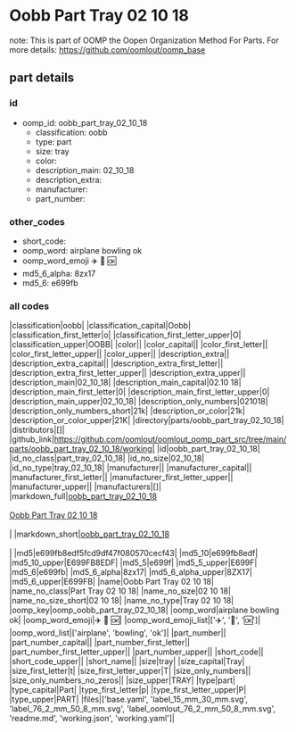 # Oobb Part Tray 02 10 18  

note: This is part of OOMP the Oopen Organization Method For Parts. For more details: https://github.com/oomlout/oomp_base

##  part details





### id
* oomp_id: oobb_part_tray_02_10_18
  * classification: oobb
  * type: part
  * size: tray
  * color: 
  * description_main: 02_10_18
  * description_extra: 
  * manufacturer: 
  * part_number: 

### other_codes
* short_code: 
* oomp_word: airplane bowling ok
* oomp_word_emoji :airplane: :bowling: :ok:
* md5_6_alpha: 8zx17
* md5_6: e699fb

### all codes 
|classification|oobb|
|classification_capital|Oobb|
|classification_first_letter|o|
|classification_first_letter_upper|O|
|classification_upper|OOBB|
|color||
|color_capital||
|color_first_letter||
|color_first_letter_upper||
|color_upper||
|description_extra||
|description_extra_capital||
|description_extra_first_letter||
|description_extra_first_letter_upper||
|description_extra_upper||
|description_main|02_10_18|
|description_main_capital|02.10 18|
|description_main_first_letter|0|
|description_main_first_letter_upper|0|
|description_main_upper|02_10_18|
|description_only_numbers|021018|
|description_only_numbers_short|21k|
|description_or_color|21k|
|description_or_color_upper|21K|
|directory|parts/oobb_part_tray_02_10_18|
|distributors|[]|
|github_link|https://github.com/oomlout/oomlout_oomp_part_src/tree/main/parts/oobb_part_tray_02_10_18/working|
|id|oobb_part_tray_02_10_18|
|id_no_class|part_tray_02_10_18|
|id_no_size|02_10_18|
|id_no_type|tray_02_10_18|
|manufacturer||
|manufacturer_capital||
|manufacturer_first_letter||
|manufacturer_first_letter_upper||
|manufacturer_upper||
|manufacturers|[]|
|markdown_full|[oobb_part_tray_02_10_18](https://github.com/oomlout/oomlout_oomp_part_src/tree/main/parts/oobb_part_tray_02_10_18/working)<br>[](https://github.com/oomlout/oomlout_oomp_part_src/tree/main/parts/oobb_part_tray_02_10_18/working)<br>[Oobb Part Tray 02 10 18](https://github.com/oomlout/oomlout_oomp_part_src/tree/main/parts/oobb_part_tray_02_10_18/working)<br><br>|
|markdown_short|[oobb_part_tray_02_10_18](https://github.com/oomlout/oomlout_oomp_part_src/tree/main/parts/oobb_part_tray_02_10_18/working)<br><br>|
|md5|e699fb8edf5fcd9df47f080570cecf43|
|md5_10|e699fb8edf|
|md5_10_upper|E699FB8EDF|
|md5_5|e699f|
|md5_5_upper|E699F|
|md5_6|e699fb|
|md5_6_alpha|8zx17|
|md5_6_alpha_upper|8ZX17|
|md5_6_upper|E699FB|
|name|Oobb Part Tray 02 10 18|
|name_no_class|Part Tray 02 10 18|
|name_no_size|02 10 18|
|name_no_size_short|02 10 18|
|name_no_type|Tray 02 10 18|
|oomp_key|oomp_oobb_part_tray_02_10_18|
|oomp_word|airplane bowling ok|
|oomp_word_emoji|:airplane: :bowling: :ok:|
|oomp_word_emoji_list|[':airplane:', ':bowling:', ':ok:']|
|oomp_word_list|['airplane', 'bowling', 'ok']|
|part_number||
|part_number_capital||
|part_number_first_letter||
|part_number_first_letter_upper||
|part_number_upper||
|short_code||
|short_code_upper||
|short_name||
|size|tray|
|size_capital|Tray|
|size_first_letter|t|
|size_first_letter_upper|T|
|size_only_numbers||
|size_only_numbers_no_zeros||
|size_upper|TRAY|
|type|part|
|type_capital|Part|
|type_first_letter|p|
|type_first_letter_upper|P|
|type_upper|PART|
|files|['base.yaml', 'label_15_mm_30_mm.svg', 'label_76_2_mm_50_8_mm.svg', 'label_oomlout_76_2_mm_50_8_mm.svg', 'readme.md', 'working.json', 'working.yaml']|
